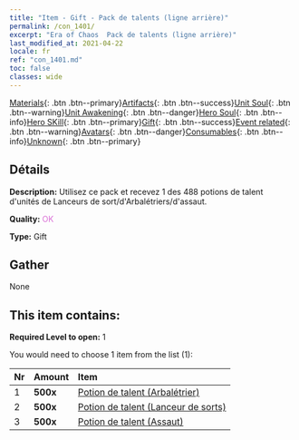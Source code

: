 ```yaml
---
title: "Item - Gift - Pack de talents (ligne arrière)"
permalink: /con_1401/
excerpt: "Era of Chaos  Pack de talents (ligne arrière)"
last_modified_at: 2021-04-22
locale: fr
ref: "con_1401.md"
toc: false
classes: wide
---
```

 [Materials](/ItemsFR/){: .btn .btn--primary}[Artifacts](/ItemsFR/Artifacts/){: .btn .btn--success}[Unit Soul](/ItemsFR/UnitSoul/){: .btn .btn--warning}[Unit Awakening](/ItemsFR/UnitAwakening/){: .btn .btn--danger}[Hero Soul](/ItemsFR/HeroSoul/){: .btn .btn--info}[Hero SKill](/ItemsFR/HeroSkill/){: .btn .btn--primary}[Gift](/ItemsFR/Gift/){: .btn .btn--success}[Event related](/ItemsFR/Events/){: .btn .btn--warning}[Avatars](/ItemsFR/Avatars/){: .btn .btn--danger}[Consumables](/ItemsFR/Consumables/){: .btn .btn--info}[Unknown](/ItemsFR/Unknown/){: .btn .btn--primary}

## Détails
 **Description:** Utilisez ce pack et recevez 1 des 488 potions de talent d'unités de Lanceurs de sort/d'Arbalétriers/d'assaut.

 **Quality:** <span style="color: #DA70D6">OK</span>

 **Type:** Gift

## Gather

  None

## This item contains:

 **Required Level to open:** 1

 You would need to choose 1 item from the list (1):

  | Nr | Amount |     Item    |
  |:---|:-------|:------------|
  | 1 |  **500x** | [Potion de talent (Arbalétrier)](/fr/Items/con_789/) |  | 
  | 2 |  **500x** | [Potion de talent (Lanceur de sorts)](/fr/Items/con_790/) |  | 
  | 3 |  **500x** | [Potion de talent (Assaut)](/fr/Items/con_788/) |  | 
